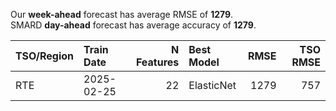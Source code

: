 
Our __week-ahead__ forecast has average RMSE of __1279__.  
SMARD __day-ahead__ forecast has average accuracy of __1279__. 
    
| TSO/Region   | Train Date   |   N Features | Best Model   |   RMSE |   TSO RMSE |
|:-------------|:-------------|-------------:|:-------------|-------:|-----------:|
| RTE          | 2025-02-25   |           22 | ElasticNet   |   1279 |        757 |